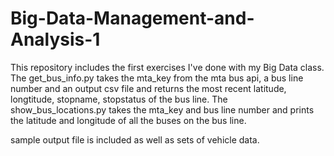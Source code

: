 # Big-Data-Management-and-Analysis-1
This repository includes the first exercises I've done with my Big Data class.
The get_bus_info.py takes the mta_key from the mta bus api, a bus line number and an output csv file and returns the most recent latitude, longtitude, stopname, stopstatus of the bus line.
The show_bus_locations.py takes the mta_key and bus line number and prints the latitude and longitude of all the buses on the bus line.


sample output file is included as well as sets of vehicle data.

